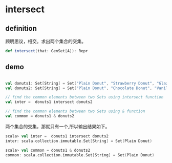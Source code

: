 # intersect

## definition

顾明思议，相交。求出两个集合的交集。

```scala
def intersect(that: GenSet[A]): Repr
```

## demo

```scala

val donuts1: Set[String] = Set("Plain Donut", "Strawberry Donut", "Glazed Donut")
val donuts2: Set[String] = Set("Plain Donut", "Chocolate Donut", "Vanilla Donut")

// find the common elements between two Sets using intersect function
val inter =  donuts1 intersect donuts2

// find the common elements between two Sets using & function
val common = donuts1 & donuts2

```

两个集合的交集，那就只有一个,所以输出结果如下。

```scala
scala> val inter =  donuts1 intersect donuts2
inter: scala.collection.immutable.Set[String] = Set(Plain Donut)

scala> val common = donuts1 & donuts2
common: scala.collection.immutable.Set[String] = Set(Plain Donut)
```

